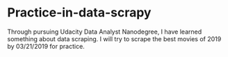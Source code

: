 # Practice-in-data-scrapy
Through pursuing Udacity Data Analyst Nanodegree, I have learned something about data scraping. I will try to scrape the best movies of 2019 by 03/21/2019 for practice.

